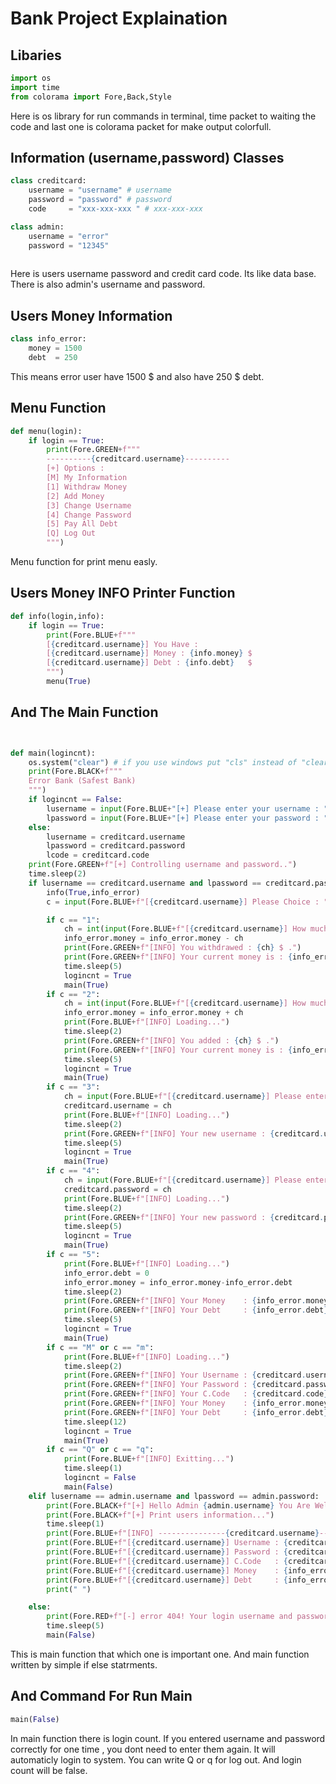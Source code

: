 # Bank Project Explaination

## Libaries
```py
import os
import time
from colorama import Fore,Back,Style
```
Here is os library for run commands in terminal, time packet to waiting the code and last one is colorama packet for make output colorfull.

## Information (username,password) Classes
```py
class creditcard:
    username = "username" # username
    password = "password" # password 
    code     = "xxx-xxx-xxx " # xxx-xxx-xxx 

class admin:
    username = "error"
    password = "12345"
    
```
Here is users username password and credit card code. Its like data base. There is also admin's username and password. 

## Users Money Information

```py
class info_error:
    money = 1500
    debt  = 250 
```
This means error user have 1500 $ and also have 250 $ debt.


## Menu Function
```py
def menu(login):
    if login == True:
        print(Fore.GREEN+f"""
        ----------{creditcard.username}----------
        [+] Options : 
        [M] My Information
        [1] Withdraw Money
        [2] Add Money
        [3] Change Username
        [4] Change Password
        [5] Pay All Debt
        [Q] Log Out
        """)
```
Menu function for print menu easly.


## Users Money INFO Printer Function
```py
def info(login,info):
    if login == True:
        print(Fore.BLUE+f"""
        [{creditcard.username}] You Have : 
        [{creditcard.username}] Money : {info.money} $
        [{creditcard.username}] Debt : {info.debt}   $
        """)
        menu(True)
```

## And The Main  Function
```py


def main(logincnt):
    os.system("clear") # if you use windows put "cls" instead of "clear"
    print(Fore.BLACK+f"""
    Error Bank (Safest Bank)
    """)
    if logincnt == False:
        lusername = input(Fore.BLUE+"[+] Please enter your username : ")
        lpassword = input(Fore.BLUE+"[+] Please enter your password : ")
    else:
        lusername = creditcard.username
        lpassword = creditcard.password
        lcode = creditcard.code
    print(Fore.GREEN+f"[+] Controlling username and password..")
    time.sleep(2)
    if lusername == creditcard.username and lpassword == creditcard.password:
        info(True,info_error)
        c = input(Fore.BLUE+f"[{creditcard.username}] Please Choice : ")

        if c == "1":
            ch = int(input(Fore.BLUE+f"[{creditcard.username}] How much money you want to withdraw : "))
            info_error.money = info_error.money - ch 
            print(Fore.GREEN+f"[INFO] You withdrawed : {ch} $ .")
            print(Fore.GREEN+f"[INFO] Your current money is : {info_error.money} $")
            time.sleep(5)
            logincnt = True
            main(True)
        if c == "2":
            ch = int(input(Fore.BLUE+f"[{creditcard.username}] How much money you want to add : "))
            info_error.money = info_error.money + ch 
            print(Fore.BLUE+f"[INFO] Loading...")
            time.sleep(2)
            print(Fore.GREEN+f"[INFO] You added : {ch} $ .")
            print(Fore.GREEN+f"[INFO] Your current money is : {info_error.money} $")
            time.sleep(5)
            logincnt = True
            main(True)
        if c == "3":
            ch = input(Fore.BLUE+f"[{creditcard.username}] Please enter your new username : ")
            creditcard.username = ch 
            print(Fore.BLUE+f"[INFO] Loading...")
            time.sleep(2)
            print(Fore.GREEN+f"[INFO] Your new username : {creditcard.username}")
            time.sleep(5)
            logincnt = True
            main(True)
        if c == "4":
            ch = input(Fore.BLUE+f"[{creditcard.username}] Please enter your new password : ")
            creditcard.password = ch 
            print(Fore.BLUE+f"[INFO] Loading...")
            time.sleep(2)
            print(Fore.GREEN+f"[INFO] Your new password : {creditcard.password}")
            time.sleep(5)
            logincnt = True
            main(True)
        if c == "5":
            print(Fore.BLUE+f"[INFO] Loading...")
            info_error.debt = 0
            info_error.money = info_error.money-info_error.debt
            time.sleep(2)
            print(Fore.GREEN+f"[INFO] Your Money    : {info_error.money}")
            print(Fore.GREEN+f"[INFO] Your Debt     : {info_error.debt}")
            time.sleep(5)
            logincnt = True
            main(True)
        if c == "M" or c == "m":
            print(Fore.BLUE+f"[INFO] Loading...")
            time.sleep(2)
            print(Fore.GREEN+f"[INFO] Your Username : {creditcard.username}")
            print(Fore.GREEN+f"[INFO] Your Password : {creditcard.password}")
            print(Fore.GREEN+f"[INFO] Your C.Code   : {creditcard.code}")
            print(Fore.GREEN+f"[INFO] Your Money    : {info_error.money}")
            print(Fore.GREEN+f"[INFO] Your Debt     : {info_error.debt}")
            time.sleep(12)
            logincnt = True
            main(True)
        if c == "Q" or c == "q":
            print(Fore.BLUE+f"[INFO] Exitting...")
            time.sleep(1)
            logincnt = False
            main(False)
    elif lusername == admin.username and lpassword == admin.password:
        print(Fore.BLACK+f"[+] Hello Admin {admin.username} You Are Welcome...")
        print(Fore.BLACK+f"[+] Print users information...")
        time.sleep(1)
        print(Fore.BLUE+f"[INFO] ---------------{creditcard.username}--------------- : ")
        print(Fore.BLUE+f"[{creditcard.username}] Username : {creditcard.username}")
        print(Fore.BLUE+f"[{creditcard.username}] Password : {creditcard.password}")
        print(Fore.BLUE+f"[{creditcard.username}] C.Code   : {creditcard.code}")
        print(Fore.BLUE+f"[{creditcard.username}] Money    : {info_error.money}")
        print(Fore.BLUE+f"[{creditcard.username}] Debt     : {info_error.debt}")
        print(" ")

    else:
        print(Fore.RED+f"[-] error 404! Your login username and password is not correct. Please try again...")
        time.sleep(5)
        main(False)
```
This is main function that which one is important one. And main function written by simple if else statrments.

## And Command For Run Main
```py
main(False)
```
In main function  there is login count. If you entered username and password correctly for one time , you dont need to enter them again. 
It will automaticly login to system. You can write Q or q for log out. And login count will be false.
